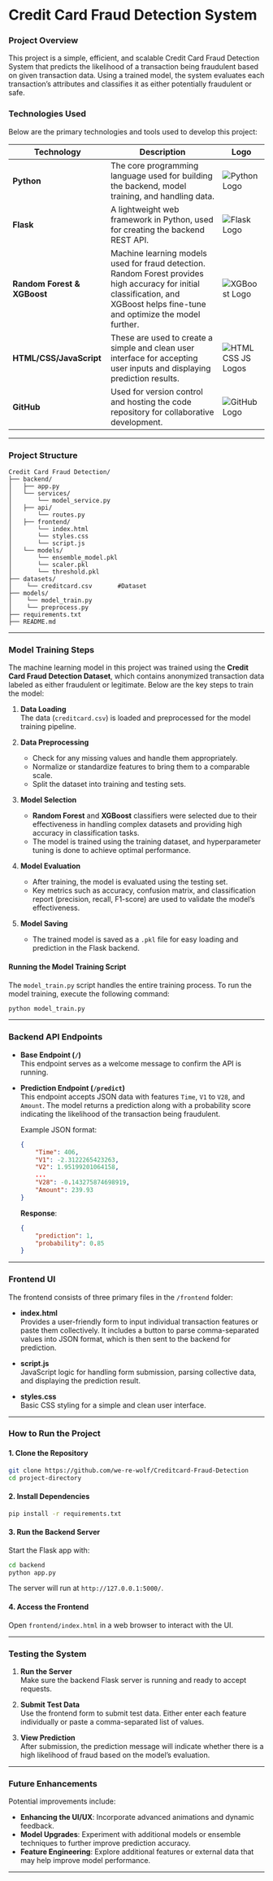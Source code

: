 # Credit Card Fraud Detection System

### Project Overview
This project is a simple, efficient, and scalable Credit Card Fraud Detection System that predicts the likelihood of a transaction being fraudulent based on given transaction data. Using a trained model, the system evaluates each transaction’s attributes and classifies it as either potentially fraudulent or safe.

### Technologies Used

Below are the primary technologies and tools used to develop this project:

| Technology | Description | Logo |
|------------|-------------|------|
| **Python** | The core programming language used for building the backend, model training, and handling data. | ![Python Logo](https://www.python.org/static/community_logos/python-logo-master-v3-TM.png) |
| **Flask** | A lightweight web framework in Python, used for creating the backend REST API. | ![Flask Logo](https://flask.palletsprojects.com/en/2.1.x/_images/flask-logo.png) |
| **Random Forest & XGBoost** | Machine learning models used for fraud detection. Random Forest provides high accuracy for initial classification, and XGBoost helps fine-tune and optimize the model further. | ![XGBoost Logo](https://upload.wikimedia.org/wikipedia/commons/6/69/XGBoost_logo.png) |
| **HTML/CSS/JavaScript** | These are used to create a simple and clean user interface for accepting user inputs and displaying prediction results. | ![HTML CSS JS Logos](https://upload.wikimedia.org/wikipedia/commons/3/38/HTML5_Badge.svg) |
| **GitHub** | Used for version control and hosting the code repository for collaborative development. | ![GitHub Logo](https://github.githubassets.com/images/modules/logos_page/GitHub-Mark.png) |

---

### Project Structure

```plaintext
Credit Card Fraud Detection/
├── backend/
│   ├── app.py          
│   └── services/
│       └── model_service.py
│   ├── api/
│       └── routes.py
│   ├── frontend/
│       └── index.html                
│       └── styles.css                
│       └── script.js
│   └── models/
│       └── ensemble_model.pkl
│       └── scaler.pkl
│       └── threshold.pkl
├── datasets/
│    └── creditcard.csv       #Dataset
├── models/
│    └── model_train.py
│    └── preprocess.py
├── requirements.txt
├── README.md
```

---

### Model Training Steps

The machine learning model in this project was trained using the **Credit Card Fraud Detection Dataset**, which contains anonymized transaction data labeled as either fraudulent or legitimate. Below are the key steps to train the model:

1. **Data Loading**  
   The data (`creditcard.csv`) is loaded and preprocessed for the model training pipeline.

2. **Data Preprocessing**  
   - Check for any missing values and handle them appropriately.
   - Normalize or standardize features to bring them to a comparable scale.
   - Split the dataset into training and testing sets.

3. **Model Selection**  
   - **Random Forest** and **XGBoost** classifiers were selected due to their effectiveness in handling complex datasets and providing high accuracy in classification tasks.
   - The model is trained using the training dataset, and hyperparameter tuning is done to achieve optimal performance.

4. **Model Evaluation**  
   - After training, the model is evaluated using the testing set.
   - Key metrics such as accuracy, confusion matrix, and classification report (precision, recall, F1-score) are used to validate the model’s effectiveness.

5. **Model Saving**  
   - The trained model is saved as a `.pkl` file for easy loading and prediction in the Flask backend.

#### Running the Model Training Script

The `model_train.py` script handles the entire training process. To run the model training, execute the following command:

```bash
python model_train.py
```

---

### Backend API Endpoints

- **Base Endpoint (`/`)**  
  This endpoint serves as a welcome message to confirm the API is running.

- **Prediction Endpoint (`/predict`)**  
  This endpoint accepts JSON data with features `Time`, `V1` to `V28`, and `Amount`. The model returns a prediction along with a probability score indicating the likelihood of the transaction being fraudulent.

  Example JSON format:

  ```json
  {
      "Time": 406,
      "V1": -2.3122265423263,
      "V2": 1.95199201064158,
      ...
      "V28": -0.143275874698919,
      "Amount": 239.93
  }
  ```

  **Response**:
  
  ```json
  {
      "prediction": 1,
      "probability": 0.85
  }
  ```

---

### Frontend UI

The frontend consists of three primary files in the `/frontend` folder:

- **index.html**  
  Provides a user-friendly form to input individual transaction features or paste them collectively. It includes a button to parse comma-separated values into JSON format, which is then sent to the backend for prediction.

- **script.js**  
  JavaScript logic for handling form submission, parsing collective data, and displaying the prediction result.

- **styles.css**  
  Basic CSS styling for a simple and clean user interface.

---

### How to Run the Project

#### 1. Clone the Repository
```bash
git clone https://github.com/we-re-wolf/Creditcard-Fraud-Detection
cd project-directory
```

#### 2. Install Dependencies
```bash
pip install -r requirements.txt
```

#### 3. Run the Backend Server
Start the Flask app with:
```bash
cd backend
python app.py
```
The server will run at `http://127.0.0.1:5000/`.

#### 4. Access the Frontend
Open `frontend/index.html` in a web browser to interact with the UI.

---

### Testing the System

1. **Run the Server**  
   Make sure the backend Flask server is running and ready to accept requests.

2. **Submit Test Data**  
   Use the frontend form to submit test data. Either enter each feature individually or paste a comma-separated list of values.

3. **View Prediction**  
   After submission, the prediction message will indicate whether there is a high likelihood of fraud based on the model’s evaluation.

---

### Future Enhancements

Potential improvements include:

- **Enhancing the UI/UX**: Incorporate advanced animations and dynamic feedback.
- **Model Upgrades**: Experiment with additional models or ensemble techniques to further improve prediction accuracy.
- **Feature Engineering**: Explore additional features or external data that may help improve model performance.

---
